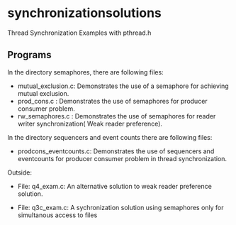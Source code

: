 # synchronizationsolutions
Thread Synchronization Examples with pthread.h

## Programs 

In the directory semaphores, there are following files:

* mutual_exclusion.c: Demonstrates the use of a semaphore for achieving mutual exclusion.
* prod_cons.c : Demonstrates the use of semaphores for producer consumer problem.
* rw_semaphores.c : Demonstrates the use of semaphores for reader writer synchronization( Weak reader preference).

In the directory sequencers and event counts there are following files:

* prodcons_eventcounts.c: Demonstrates the use of sequencers and eventcounts for producer consumer problem in thread synchronization.

Outside:

* File: q4_exam.c: An alternative solution to weak reader preference solution.

* File: q3c_exam.c: A sychronization solution using semaphores only for simultanous access to files
